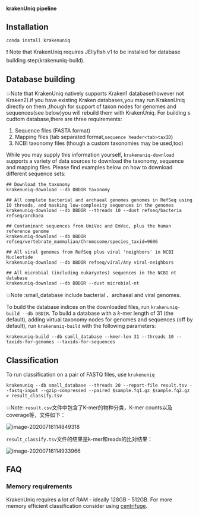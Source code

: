 #### krakenUniq pipeline



## Installation

```
conda install krakenuniq
```

❗ Note that KrakenUniq requires JEllyfish v1 to be installed for database building step(krakenuniq-build).

## Database building

💥Note that KrakenUniq natively supports Kraken1 database(however not Kraken2).if you have existing Kraken databases,you may run KrakenUniq directly on them ,though for support of taxon nodes for genomes and sequences(see below)you will rebuild them with KrakenUniq. For building s cudtom database,there are three requirements:

1. Sequence files (FASTA format)
2. Mapping files (tab separated format,`sequence header<tab>taxID`)
3. NCBI taxonomy files (though a custom taxonomies may be used,too)

While you may supply this information yourself, `krakenuniq-download` supports a variety of data sources to download the taxonomy, sequence  and mapping files. Please find examples below on how to download  different sequence sets:

```
## Download the taxonomy
krakenuniq-download --db DBDIR taxonomy

## All complete bacterial and archaeal genomes genomes in RefSeq using 10 threads, and masking low-complexity sequences in the genomes
krakenuniq-download --db DBDIR --threads 10 --dust refseq/bacteria refseq/archaea

## Contaminant sequences from UniVec and EmVec, plus the human reference genome
krakenuniq-download --db DBDIR refseq/vertebrate_mammalian/Chromosome/species_taxid=9606

## All viral genomes from RefSeq plus viral 'neighbors' in NCBI Nucleotide
krakenuniq-download --db DBDIR refseq/viral/Any viral-neighbors

## All microbial (including eukaryotes) sequences in the NCBI nt database
krakenuniq-download --db DBDIR --dust microbial-nt
```

💥Note :small_database include bacterial 、archaeal and viral genomes.

To build the database indices on the downloaded files, run `krakenuniq-build --db DBDIR`.  To build a database with a *k*-mer length of 31 (the default), adding virtual taxonomy nodes for genomes and sequences (off by default), run `krakenuniq-build` with the following parameters:

`krakenuniq-build --db samll_database --kmer-len 31 --threads 10 --taxids-for-genomes --taxids-for-sequences`

## Classification

To run classification on a pair of FASTQ files, use `krakenuniq`

`krakenuniq --db small_database --threads 20 --report-file result.tsv --fastq-input --gzip-compressed --paired $sample.fq1.gz $sample.fq2.gz > result_classify.tsv`

💥Note: `result.csv`文件中包含了K-mer的物种分类，K-mer counts以及coverage等，文件如下：

![image-20200716114849318](C:\Users\13516\AppData\Roaming\Typora\typora-user-images\image-20200716114849318.png)

`result_classify.tsv`文件的结果是k-mer和reads的比对结果：

![image-20200716114933966](C:\Users\13516\AppData\Roaming\Typora\typora-user-images\image-20200716114933966.png)

## FAQ

### Memory requirements

KrakenUniq requires a lot of RAM - ideally 128GB - 512GB. For more memory efficient classification consider using [centrifuge](https://github.com/infphilo/centrifuge).